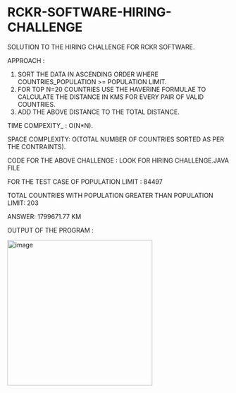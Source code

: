 # RCKR-SOFTWARE-HIRING-CHALLENGE
SOLUTION TO THE HIRING CHALLENGE FOR RCKR SOFTWARE.

APPROACH :
1) SORT THE DATA IN ASCENDING ORDER WHERE COUNTRIES_POPULATION >= POPULATION LIMIT.
2) FOR TOP N=20 COUNTRIES USE THE HAVERINE FORMULAE TO CALCULATE THE DISTANCE IN KMS FOR EVERY PAIR OF VALID COUNTRIES.
3) ADD THE ABOVE DISTANCE TO THE TOTAL DISTANCE.

TIME COMPEXITY_ : O(N*N).

SPACE COMPLEXITY: O(TOTAL NUMBER OF COUNTRIES SORTED AS PER THE CONTRAINTS).

CODE FOR THE ABOVE CHALLENGE : LOOK FOR HIRING CHALLENGE.JAVA FILE

FOR THE TEST CASE OF POPULATION LIMIT : 84497

TOTAL COUNTRIES WITH POPULATION GREATER THAN POPULATION LIMIT: 203


ANSWER: 1799671.77 KM 



OUTPUT OF THE PROGRAM :



<img width="329" alt="image" src="https://user-images.githubusercontent.com/90458726/143886544-139d93c6-b7ad-4e7f-b50d-3b5685e25515.png">

